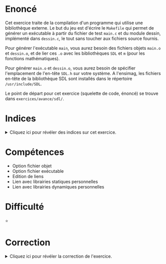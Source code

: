 # Enoncé

Cet exercice traite de la compilation d'un programme qui utilise une
bibliothèque externe. Le but du jeu est d'écrire le `Makefile` qui
permet de générer un exécutable à partir du fichier de test `main.c`
et du module dessin, implémenté dans `dessin.c`, le tout sans toucher
aux fichiers source fournis.

Pour générer l'exécutable `main`, vous aurez besoin des fichiers
objets `main.o` et `dessin.o`, et de lier ces `.o` avec les
bibliothèques `SDL` et `m` (pour les fonctions mathématiques).

Pour générer `main.o` et `dessin.o`, vous aurez besoin de spécifier
l'emplacement de l'en-tête `SDL.h` sur votre système. A l'ensimag, les
fichiers en-tête de la bibliothèque SDL sont installés dans le
répertoire `/usr/include/SDL`.

Le point de départ pour cet exercice (squelette de code, énoncé) se
trouve dans `exercices/avance/sdl/`.

# Indices

<details>
<summary>Cliquez ici pour révéler des indices sur cet exercice.</summary>
<br>

* option de compilation pour spécifier l'emplacement d'un .h: `-I`
  (grand i)
* option de l'éditeur de liens pour spécifier l'emplacement d'une
  bibliothèque: `-l` (petit l)
* lier l'exécutable à la bibliothèque toto: `-ltoto` à l'édition de
  liens

</details>

# Compétences

* Option fichier objet
* Option fichier exécutable
* Edition de liens
* Lien avec librairies statiques personnelles
* Lien avec librairies dynamiques personnelles

# Difficulté

:star:
# Correction

<details>
<summary>Cliquez ici pour révéler la correction de l'exercice.</summary>
#### Corrigé du fichier Makefile

```make
CC=clang
# On rajoute aux options de compilation l'emplacement de SDL.h.
CFLAGS=-Wall -Wextra -g -std=c99 -I/usr/include/SDL
# On rajoute aux options de l'éditeur de liens les bibliothèques SDL et m.
LDFLAGS=-lSDL -lm

all: main

.PHONY: enonce
enonce:
	@echo "Commencez par compléter le Makefile de cet exercice."

# On indique au compilateur que l'exécutable est construit à partir des fichiers objet main.o ET dessin.o
main: main.o dessin.o

# et que si quelqu'un modifie dessin.h, il faut regénérer main.o et dessin.o
main.o: main.c dessin.h

dessin.o: dessin.c dessin.h

# et... c'est tout! Les règles implicites de make feront le reste!
# En pratique, on aurait pu écrire ça:

# main.o: main.c dessin.h
# 	$(CC) $(CFLAGS) -c $<

# dessin.o: dessin.c dessin.h
# 	$(CC) $(CFLAGS) -c $<

# main: main.o dessin.o
# 	$(CC) $^ -o $@ $(LDFLAGS)

# mais "make" fait ça tout seul!

.PHONY: clean
clean:
	rm -rf *.o *~ main

```

#### Corrigé du fichier dessin.c

```c
#include <math.h>
#include <SDL.h>

#include "dessin.h"

/*
 * This is a 32-bit pixel function created with help from this
 * website: http://www.libsdl.org/intro.en/usingvideo.html
 *
 * You will need to make changes if you want it to work with
 * 8-, 16- or 24-bit surfaces.  Consult the above website for
 * more information.
 */
void set_pixel(SDL_Surface *surface, int x, int y, Uint32 pixel)
{
    Uint8 *target_pixel = (Uint8 *)surface->pixels + y * surface->pitch + x * 4;
    *(Uint32 *)target_pixel = pixel;
}

/*
 * This is an implementation of the Midpoint Circle Algorithm
 * found on Wikipedia at the following link:
 *
 *   http://en.wikipedia.org/wiki/Midpoint_circle_algorithm
 *
 * The algorithm elegantly draws a circle quickly, using a
 * set_pixel function for clarity.
 */
void draw_circle(SDL_Surface *surface, int n_cx, int n_cy, int radius, Uint32 pixel)
{
    // if the first pixel in the screen is represented by (0,0) (which is in sdl)
    // remember that the beginning of the circle is not in the middle of the pixel
    // but to the left-top from it:

    double error = (double)-radius;
    double x = (double)radius -0.5;
    double y = (double)0.5;
    double cx = n_cx - 0.5;
    double cy = n_cy - 0.5;

    while (x >= y)
    {
	set_pixel(surface, (int)(cx + x), (int)(cy + y), pixel);
	set_pixel(surface, (int)(cx + y), (int)(cy + x), pixel);

	if (x != 0)
	{
	    set_pixel(surface, (int)(cx - x), (int)(cy + y), pixel);
	    set_pixel(surface, (int)(cx + y), (int)(cy - x), pixel);
	}

	if (y != 0)
	{
	    set_pixel(surface, (int)(cx + x), (int)(cy - y), pixel);
	    set_pixel(surface, (int)(cx - y), (int)(cy + x), pixel);
	}

	if (x != 0 && y != 0)
	{
	    set_pixel(surface, (int)(cx - x), (int)(cy - y), pixel);
	    set_pixel(surface, (int)(cx - y), (int)(cy - x), pixel);
	}

	error += y;
	++y;
	error += y;

	if (error >= 0)
	{
	    --x;
	    error -= x;
	    error -= x;
	}
    }
}

/*
 * SDL_Surface 32-bit circle-fill algorithm without using trig
 *
 * While I humbly call this "Celdecea's Method", odds are that the
 * procedure has already been documented somewhere long ago.  All of
 * the circle-fill examples I came across utilized trig functions or
 * scanning neighbor pixels.  This algorithm identifies the width of
 * a semi-circle at each pixel height and draws a scan-line covering
 * that width.
 *
 * The code is not optimized but very fast, owing to the fact that it
 * alters pixels in the provided surface directly rather than through
 * function calls.
 *
 * WARNING:  This function does not lock surfaces before altering, so
 * use SDL_LockSurface in any release situation.
 */
void fill_circle(SDL_Surface *surface, int cx, int cy, int radius, Uint32 pixel)
{
    // Note that there is more to altering the bitrate of this
    // method than just changing this value.  See how pixels are
    // altered at the following web page for tips:
    //   http://www.libsdl.org/intro.en/usingvideo.html
    static const int BPP = 4;

    double r = (double)radius;

    for (double dy = 1; dy <= r; dy += 1.0)
    {
	// This loop is unrolled a bit, only iterating through half of the
	// height of the circle.  The result is used to draw a scan line and
	// its mirror image below it.

	// The following formula has been simplified from our original.  We
	// are using half of the width of the circle because we are provided
	// with a center and we need left/right coordinates.

	double dx = floor(sqrt((2.0 * r * dy) - (dy * dy)));
	int x = cx - dx;

	// Grab a pointer to the left-most pixel for each half of the circle
	Uint8 *target_pixel_a = (Uint8 *)surface->pixels + ((int)(cy + r - dy)) * surface->pitch + x * BPP;
	Uint8 *target_pixel_b = (Uint8 *)surface->pixels + ((int)(cy - r + dy)) * surface->pitch + x * BPP;

	for (; x <= cx + dx; x++)
	{
	    *(Uint32 *)target_pixel_a = pixel;
	    *(Uint32 *)target_pixel_b = pixel;
	    target_pixel_a += BPP;
	    target_pixel_b += BPP;
	}
    }
}

```

#### Corrigé du fichier dessin.h

```c
#ifndef _DESSIN_H_
#define _DESSIN_H_

#include <SDL.h>

extern void set_pixel(SDL_Surface *surface, int x, int y, Uint32 pixel);
extern void draw_circle(SDL_Surface *surface, int n_cx, int n_cy, int radius, Uint32 pixel);
extern void fill_circle(SDL_Surface *surface, int cx, int cy, int radius, Uint32 pixel);

#endif /* _DESSIN_H_ */

```

#### Corrigé du fichier main.c

```c
#include <math.h>
#include <stdbool.h>
#include <SDL.h>

#include "dessin.h"

int main(void)
{
    static const int width = 640;
    static const int height = 480;
    static const int max_radius = 64;

    if (SDL_Init(SDL_INIT_VIDEO) != 0) {
	return 1;
    }

    atexit(SDL_Quit);

    SDL_Surface *screen = SDL_SetVideoMode(width, height, 0, SDL_DOUBLEBUF);

    if (screen == NULL)
	return 2;

    bool loop = true;
    while(loop) {
	int x = rand() % (width - 4) + 2;
	int y = rand() % (height - 4) + 2;
	int r = rand() % (max_radius - 10) + 10;
	int c = ((rand() % 0xff) << 16) +
	    ((rand() % 0xff) << 8) +
	    (rand() % 0xff);

	if (r >= 4) {
	    if (x < r + 2) {
		x = r + 2;
	    } else if (x > width - r - 2) {
		x = width - r - 2;
	    }

	    if (y < r + 2) {
		y = r + 2;
	    } else if (y > height - r - 2) {
		y = height - r - 2;
	    }
	}

	SDL_LockSurface(screen);

	fill_circle(screen, x, y, r, 0xff000000 + c);
	draw_circle(screen, x, y, r, 0xffffffff);

	SDL_FreeSurface(screen);

	SDL_Flip(screen);
	/* verifie si la fenetre a ete fermee */
	SDL_Event event;
	while(SDL_PollEvent(&event)) {
	    if(event.type == SDL_QUIT)
		loop = false;
	}
    }

    SDL_Quit();

    return 0;
}

```


</details>
